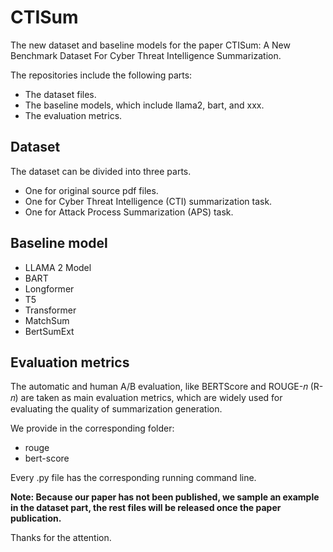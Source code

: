 # CTISum
The new dataset and baseline models for the paper CTISum: A New Benchmark Dataset For Cyber Threat Intelligence Summarization.

The repositories include the following parts:
- The dataset files.
- The baseline models, which include llama2, bart, and xxx.
- The evaluation metrics.

## Dataset
The dataset can be divided into three parts.
- One for original source pdf files.
- One for Cyber Threat Intelligence (CTI) summarization task.
- One for Attack Process Summarization (APS) task.


## Baseline model
- LLAMA 2 Model
- BART
- Longformer
- T5
- Transformer
- MatchSum
- BertSumExt

## Evaluation metrics
The automatic and human A/B evaluation, like BERTScore and ROUGE-𝑛 (R-𝑛) are taken as main evaluation metrics, which are widely used for evaluating the quality of summarization generation.

We provide in the corresponding folder:
- rouge
- bert-score

Every .py file has the corresponding running command line.

**Note: Because our paper has not been published, we sample an example in the dataset part, the rest files will be released once the paper publication.**

Thanks for the attention.

